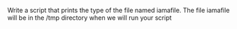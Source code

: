 Write a script that prints the type of the file named iamafile. The file iamafile will be in the /tmp directory when we will run your script
